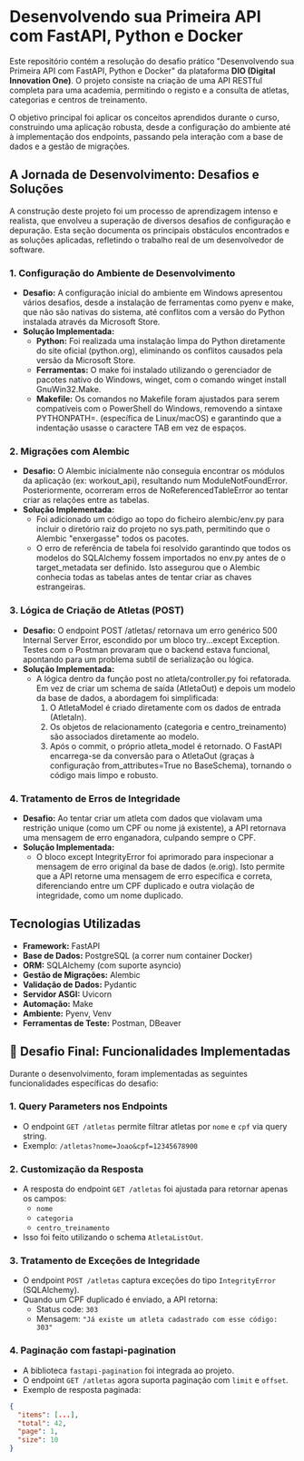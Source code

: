 # **Desenvolvendo sua Primeira API com FastAPI, Python e Docker**

Este repositório contém a resolução do desafio prático "Desenvolvendo sua Primeira API com FastAPI, Python e Docker" da plataforma **DIO (Digital Innovation One)**. O projeto consiste na criação de uma API RESTful completa para uma academia, permitindo o registo e a consulta de atletas, categorias e centros de treinamento.

O objetivo principal foi aplicar os conceitos aprendidos durante o curso, construindo uma aplicação robusta, desde a configuração do ambiente até à implementação dos endpoints, passando pela interação com a base de dados e a gestão de migrações.

## **A Jornada de Desenvolvimento: Desafios e Soluções**

A construção deste projeto foi um processo de aprendizagem intenso e realista, que envolveu a superação de diversos desafios de configuração e depuração. Esta seção documenta os principais obstáculos encontrados e as soluções aplicadas, refletindo o trabalho real de um desenvolvedor de software.

### **1\. Configuração do Ambiente de Desenvolvimento**

* **Desafio:** A configuração inicial do ambiente em Windows apresentou vários desafios, desde a instalação de ferramentas como pyenv e make, que não são nativas do sistema, até conflitos com a versão do Python instalada através da Microsoft Store.  
* **Solução Implementada:**  
  * **Python:** Foi realizada uma instalação limpa do Python diretamente do site oficial (python.org), eliminando os conflitos causados pela versão da Microsoft Store.  
  * **Ferramentas:** O make foi instalado utilizando o gerenciador de pacotes nativo do Windows, winget, com o comando winget install GnuWin32.Make.  
  * **Makefile:** Os comandos no Makefile foram ajustados para serem compatíveis com o PowerShell do Windows, removendo a sintaxe PYTHONPATH=. (específica de Linux/macOS) e garantindo que a indentação usasse o caractere TAB em vez de espaços.

### **2\. Migrações com Alembic**

* **Desafio:** O Alembic inicialmente não conseguia encontrar os módulos da aplicação (ex: workout\_api), resultando num ModuleNotFoundError. Posteriormente, ocorreram erros de NoReferencedTableError ao tentar criar as relações entre as tabelas.  
* **Solução Implementada:**  
  * Foi adicionado um código ao topo do ficheiro alembic/env.py para incluir o diretório raiz do projeto no sys.path, permitindo que o Alembic "enxergasse" todos os pacotes.  
  * O erro de referência de tabela foi resolvido garantindo que todos os modelos do SQLAlchemy fossem importados no env.py antes de o target\_metadata ser definido. Isto assegurou que o Alembic conhecia todas as tabelas antes de tentar criar as chaves estrangeiras.

### **3\. Lógica de Criação de Atletas (POST)**

* **Desafio:** O endpoint POST /atletas/ retornava um erro genérico 500 Internal Server Error, escondido por um bloco try...except Exception. Testes com o Postman provaram que o backend estava funcional, apontando para um problema subtil de serialização ou lógica.  
* **Solução Implementada:**  
  * A lógica dentro da função post no atleta/controller.py foi refatorada. Em vez de criar um schema de saída (AtletaOut) e depois um modelo da base de dados, a abordagem foi simplificada:  
    1. O AtletaModel é criado diretamente com os dados de entrada (AtletaIn).  
    2. Os objetos de relacionamento (categoria e centro\_treinamento) são associados diretamente ao modelo.  
    3. Após o commit, o próprio atleta\_model é retornado. O FastAPI encarrega-se da conversão para o AtletaOut (graças à configuração from\_attributes=True no BaseSchema), tornando o código mais limpo e robusto.

### **4\. Tratamento de Erros de Integridade**

* **Desafio:** Ao tentar criar um atleta com dados que violavam uma restrição unique (como um CPF ou nome já existente), a API retornava uma mensagem de erro enganadora, culpando sempre o CPF.  
* **Solução Implementada:**  
  * O bloco except IntegrityError foi aprimorado para inspecionar a mensagem de erro original da base de dados (e.orig). Isto permite que a API retorne uma mensagem de erro específica e correta, diferenciando entre um CPF duplicado e outra violação de integridade, como um nome duplicado.

## **Tecnologias Utilizadas**

* **Framework:** FastAPI  
* **Base de Dados:** PostgreSQL (a correr num container Docker)  
* **ORM:** SQLAlchemy (com suporte asyncio)  
* **Gestão de Migrações:** Alembic  
* **Validação de Dados:** Pydantic  
* **Servidor ASGI:** Uvicorn  
* **Automação:** Make  
* **Ambiente:** Pyenv, Venv  
* **Ferramentas de Teste:** Postman, DBeaver

## 🧠 Desafio Final: Funcionalidades Implementadas

Durante o desenvolvimento, foram implementadas as seguintes funcionalidades específicas do desafio:

### 1. Query Parameters nos Endpoints

- O endpoint `GET /atletas` permite filtrar atletas por `nome` e `cpf` via query string.
- Exemplo: `/atletas?nome=Joao&cpf=12345678900`

### 2. Customização da Resposta

- A resposta do endpoint `GET /atletas` foi ajustada para retornar apenas os campos:
  - `nome`
  - `categoria`
  - `centro_treinamento`
- Isso foi feito utilizando o schema `AtletaListOut`.

### 3. Tratamento de Exceções de Integridade

- O endpoint `POST /atletas` captura exceções do tipo `IntegrityError` (SQLAlchemy).
- Quando um CPF duplicado é enviado, a API retorna:
  - Status code: `303`
  - Mensagem: `"Já existe um atleta cadastrado com esse código: 303"`

### 4. Paginação com fastapi-pagination

- A biblioteca `fastapi-pagination` foi integrada ao projeto.
- O endpoint `GET /atletas` agora suporta paginação com `limit` e `offset`.
- Exemplo de resposta paginada:

```json
{
  "items": [...],
  "total": 42,
  "page": 1,
  "size": 10
}
